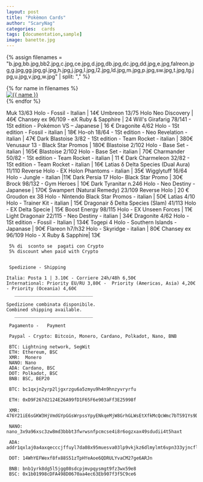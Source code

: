 ```yaml
---
layout: post
title: "Pokèmon Cards"
author: "ScaryNag"
categories:  cards
tags: [documentation,sample]
image: banette.jpg
---
```


{% assign filenames = "b.jpg,bb.jpg,bb2.jpg,c.jpg,ce.jpg,d.jpg,db.jpg,dc.jpg,dd.jpg,e.jpg,falreon.jpg,g.jpg,gg.jpg,gi.jpg,h.jpg,j.jpg,l.jpg,l2.jpg,ld.jpg,m.jpg,p.jpg,sw.jpg,t.jpg,tg.jpg,u.jpg,v.jpg,w.jpg" | split: "," %}
<div class ="image-gallery">
{% for name in filenames %}
    <div class="box">
    <a href="{{ site.imagesurl }}{{ name }}">
      <img src="{{ site.thumbsurl }}{{ name }} " alt="{{ name }}"  class="img-gallery" />
     </a>
    </div>
 {% endfor %}
</div>  

Muk 13/63 Holo - Fossil - Italian | 14€
Umbreon 13/75 Holo Neo Discovery  | 46€
Chansey ex 96/109 - eX Ruby & Sapphire |  24
Will's Girafarig 78/141 - 1St edition - Pokémon VS – Japanese | 16 €
Dragonite 4/62 Holo - 1St edition - Fossil - italian  | 18€
Ho-oh 18/64 - 1St edition - Neo Revelation - italian | 47€
Dark Blastoise 3/82 - 1St edition - Team Rocket - italian | 380€
Venusaur 13 - Black Star Promos | 180€
Blastoise 2/102 Holo - Base Set - italian | 165€
Blastoise 2/102 Holo - Base Set - italian | 70€
Charmander 50/82 - 1St edition - Team Rocket - italian | 11 €
Dark Charmeleon 32/82 - 1St edition - Team Rocket - italian |  16€
Latias δ Delta Species (Dual Aura) 11/110 Reverse Holo - EX Holon Phantoms - italian | 35€
Wigglytuff 16/64 Holo - Jungle - italian |11€
Dark Persia 17 Holo- Black Star Promo | 30€
Brock 98/132  - Gym Heroes | 10€
Dark Tyranitar n.246  Holo -  Neo Destiny - Japanese | 170€
Swampert (Natural Remedy) 23/109 Reverse Holo  | 20 €
Groudon ex 38  Holo - Nintendo Black Star Promos -  italian | 50€
Latias 4/10 Holo - Trainer Kit - italian | 15€
Dragonair δ Delta Species (Slam)  41/113 Holo -  EX Delta Specie | 15€
Boost Energy 98/115  Holo -  EX Unseen Forces | 11€
Light Dragonair 22/115 - Neo Destiny -  italian | 34€
Dragonite 4/62 Holo - 1St edition -  Fossil -  Italian | 134€
Togepi  4 Holo - Southern Islands - Japanase  | 90€
Flareon h7/h32 Holo - Skyridge -   italian | 80€
Chansey ex  96/109 Holo - X Ruby & Sapphire| 13€

     5% di  sconto se  pagati con Crypto 
     5% discount when paid with Crypto


     Spedizione - Shipping 

    Italia: Posta 1 | 3.10€ - Corriere 24h/48h 6,50€
    International: Priority EU/RU 3,80€ -  Priority (Americas, Asia) 4,20€ - Priority (Oceania) 4,60€ 
       _____________________________

    Spedizione combinata disponibile.
    Combined shipping available.
       _____________________________

     Pagamento -   Payment

     Paypal - Crypto: Bitcoin, Monero, Cardano, Polkadot, Nano, BNB
 
     BTC: Lightning network, SegWit
	 ETH: Ethereum, BSC
     XMR:  Monero
     NANO: Nano
     ADA: Cardano, BSC 
     DOT: Polkadot, BSC 
     BNB: BSC, BEP20
	 
	 BTC: bc1qxjn2yrp2ljgxrzgu6a5zmyu9h4n9hnzyvryrfu 
	 
	 ETH: 0xD9F267d2124E26A99fD1F65F6e903aFf3E25998f
	 
	 XMR: 476Y21iE6sGKW3HjVmdGYpGGsWrpssYpyENkqeMjW8GrhGLWsEtXfkMcQcWmc7bTS91Ys9D4xSJNCPRbu96H7a4mVFtPdWX
	 
	 NANO: nano_3x9a96xsc3zw8md3bbbt3fwrwsnfpcmcse4i8r6ogzxax49sdudii4t5haxt
	 
	 ADA: addr1qxlaj0a4axqecccjffuyl7da08x95muesva03lp9vkjkz6dlmylmt6vpn333yjncflum67wvtfhenqe6lr7z2ed9v95s9ha5jj
	 
	 DOT: 14WhYEFWexf8fx88S51zTpHYeAoe6QDRULYvaCM27ge6ARJn
	 
	 BNB: bnb1yrk8dg5l5jgg08sdcpjmvpqysmgt9fz3wx59e8
	 BSC: 0x1b01998cDFA498D0670aa4ec63Eb907f3f5C9ce6




